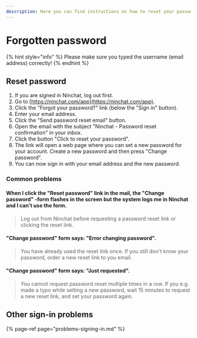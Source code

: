 ```yaml
---
description: Here you can find instructions on how to reset your password if you forgot it.
---
```


# Forgotten password



{% hint style="info" %}
Please make sure you typed the username \(email address\) correctly!
{% endhint %}

## Reset password

1. If you are signed in Ninchat, log out first.
2. Go to [https://ninchat.com/app](https://ninchat.com/app).
3. Click the "Forgot your password?" link \(below the "Sign in" button\).
4. Enter your email address.
5. Click the "Send password reset email" button.
6. Open the email with the subject "Ninchat - Password reset confirmation" in your inbox.
7. Click the button "Click to reset your password".
8. The link will open a web page where you can set a new password for your account. Create a new password and then press "Change password".
9. You can now sign in with your email address and the new password.

### Common problems

#### When I click the "Reset password" link in the mail, the "Change password" -form flashes in the screen but the system logs me in Ninchat and I can't use the form.

> Log out from Ninchat before requesting a password reset link or clicking the reset link.

#### "Change password" form says: "Error changing password". 

> You have already used the reset link once. If you still don't know your password, order a new reset link to you email.

#### "Change password" form says: "Just requested".

> You cannot request password reset multiple times in a row. If you e.g. made a typo while setting a new password, wait 15 minutes to request a new reset link, and set your password again.

## Other sign-in problems

{% page-ref page="problems-signing-in.md" %}



